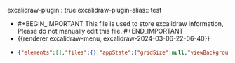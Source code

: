 excalidraw-plugin:: true
excalidraw-plugin-alias:: test

- #+BEGIN_IMPORTANT
  This file is used to store excalidraw information, Please do not manually edit this file.
  #+END_IMPORTANT
- {{renderer excalidraw-menu, excalidraw-2024-03-06-22-06-40}}
- ```json
  {"elements":[],"files":{},"appState":{"gridSize":null,"viewBackgroundColor":"#ffffff","zoom":{"value":1},"offsetTop":19.997577667236328,"offsetLeft":0,"scrollX":0,"scrollY":0,"viewModeEnabled":false,"zenModeEnabled":false}}
  ```